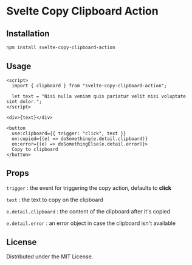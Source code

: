 # Svelte Copy Clipboard Action

## Installation

```sh
npm install svelte-copy-clipboard-action
```

## Usage

```svelte
<script>
  import { clipboard } from "svelte-copy-clipboard-action";

  let text = "Nisi nulla veniam quis pariatur velit nisi voluptate sint dolor.";
</script>

<div>{text}</div>

<button 
  use:clipboard={{ trigger: "click", text }}
  on:copied={(e) => doSomething(e.detail.clipboard)}
  on:error={(e) => doSomethingElse(e.detail.error)}>
  Copy to clipboard
</button>
```

## Props

`trigger` : the event for triggering the copy action, defaults to **click**

`text` : the text to copy on the clipboard

`e.detail.clipboard` : the content of the clipboard after it's copied

`e.detail.error` : an error object in case the clipboard isn't available

## License

Distributed under the MIT License. 

